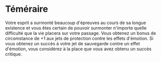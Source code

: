 # Téméraire

<p><span id="ctl00_MainContent_DetailedOutput">Votre esprit a surmonté beaucoup d'épreuves au cours de sa longue existence et vous êtes certain de pouvoir surmonter n'importe quelle difficulté que la vie placera sur votre passage. Vous obtenez un bonus de circomstance de +1 aux jets de protection contre les effets d'émotion. Si vous obtenez un succès à votre jet de sauvegarde contre un effet d'émotion, vous considérez à la place que vous avez obtenu un succès critique.&nbsp;</span></p>